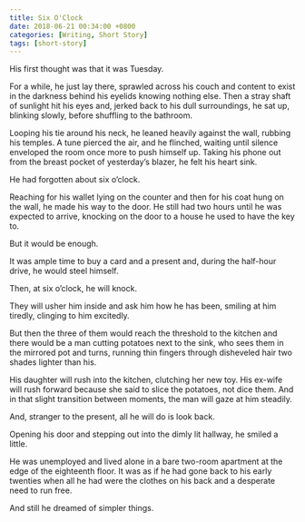 ```yaml
---
title: Six O'Clock
date: 2018-06-21 00:34:00 +0800
categories: [Writing, Short Story]
tags: [short-story]
---
```


His first thought was that it was Tuesday.

For a while, he just lay there, sprawled across his couch and content to exist in the darkness behind his eyelids knowing nothing else. Then a stray shaft of sunlight hit his eyes and, jerked back to his dull surroundings, he sat up, blinking slowly, before shuffling to the bathroom.

Looping his tie around his neck, he leaned heavily against the wall, rubbing his temples. A tune pierced the air, and he flinched, waiting until silence enveloped the room once more to push himself up. Taking his phone out from the breast pocket of yesterday’s blazer, he felt his heart sink.

He had forgotten about six o’clock. 

Reaching for his wallet lying on the counter and then for his coat hung on the wall, he made his way to the door. He still had two hours until he was expected to arrive, knocking on the door to a house he used to have the key to.

But it would be enough.

It was ample time to buy a card and a present and, during the half-hour drive, he would steel himself.

Then, at six o’clock, he will knock.

They will usher him inside and ask him how he has been, smiling at him tiredly, clinging to him excitedly.

But then the three of them would reach the threshold to the kitchen and there would be a man cutting potatoes next to the sink, who sees them in the mirrored pot and turns, running thin fingers through disheveled hair two shades lighter than his.

His daughter will rush into the kitchen, clutching her new toy. His ex-wife will rush forward because she said to slice the potatoes, not dice them. And in that slight transition between moments, the man will gaze at him steadily.

And, stranger to the present, all he will do is look back.

Opening his door and stepping out into the dimly lit hallway, he smiled a little.

He was unemployed and lived alone in a bare two-room apartment at the edge of the eighteenth floor. It was as if he had gone back to his early twenties when all he had were the clothes on his back and a desperate need to run free.

And still he dreamed of simpler things.